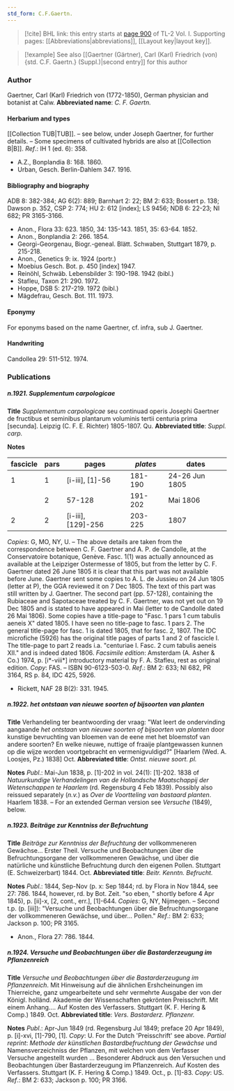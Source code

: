 ```yaml
---
std_form: C.F.Gaertn.
---
```


> [!cite] BHL link: this entry starts at [page 900](https://www.biodiversitylibrary.org/page/33121031) of TL-2 Vol. I.
> Supporting pages: [[Abbreviations|abbreviations]], [[Layout key|layout key]].

> [!example] See also [[Gaertner (Gärtner), Carl (Karl) Friedrich (von) {std. C.F. Gaertn.} (Suppl.)|second entry]] for this author

### Author

Gaertner, Carl (Karl) Friedrich von (1772-1850), German physician and botanist at Calw. 
**Abbreviated name**: *C. F. Gaertn.*

#### Herbarium and types

[[Collection TUB|TUB]]. – see below, under Joseph Gaertner, for further details. – Some specimens of cultivated hybrids are also at [[Collection B|B]].
*Ref*.: IH 1 (ed. 6): 358.
- A.Z., Bonplandia 8: 168. 1860.
- Urban, Gesch. Berlin-Dahlem 347. 1916.

#### Bibliography and biography

ADB 8: 382-384; AG 6(2): 889; Barnhart 2: 22; BM 2: 633; Bossert p. 138; Dawson p. 352, CSP 2: 774; HU 2: 612 \[index\]; LS 9456; NDB 6: 22-23; NI 682; PR 3165-3166.
- Anon., Flora 33: 623. 1850, 34: 135-143. 1851, 35: 63-64. 1852.
- Anon., Bonplandia 2: 266. 1854.
- Georgi-Georgenau, Biogr.-geneal. Blätt. Schwaben, Stuttgart 1879, p. 215-218.
- Anon., Genetics 9: ix. 1924 (portr.)
- Moebius Gesch. Bot. p. 450 \[index\] 1947.
- Reinöhl, Schwäb. Lebensbilder 3: 190-198. 1942 (bibl.)
- Stafleu, Taxon 21: 290. 1972.
- Hoppe, DSB 5: 217-219. 1972 (bibl.)
- Mägdefrau, Gesch. Bot. 111. 1973.

#### Eponymy

For eponyms based on the name Gaertner, cf. infra, sub J. Gaertner.

#### Handwriting

Candollea 29: 511-512. 1974.

### Publications

##### n.1921. Supplementum carpologicae

**Title**
*Supplementum carpologicae* seu continuad operis Josephi Gaertner de fructibus et seminibus plantarum voluminis tertii centuria prima \[secunda\]. Leipzig (C. F. E. Richter) 1805-1807. Qu.
**Abbreviated title**: *Suppl. carp.*

**Notes**

|fascicle	|pars	|pages	|*plates*	|dates|
|---	|---	|---	|---	|---	|
|1	|1	|\[i-iii\], \[1\]-56	|181-190	|24-26 Jun 1805|
|	|2	|57-128	|191-202	|Mai 1806|
|2	|2	|\[i-iii\], \[129\]-256	|203-225	|1807|

*Copies*: G, MO, NY, U. – The above details are taken from the correspondence between C. F. Gaertner and A. P. de Candolle, at the Conservatoire botanique, Genève. Fasc.
1(1) was actually announced as available at the Leipziger Ostermesse of 1805, but from the letter by C. F. Gaertner dated 26 June 1805 it is clear that this part was not available before June. Gaertner sent some copies to A. L. de Jussieu on 24 Jun 1805 (letter at P), the GGA reviewed it on 7 Dec 1805. The text of this part was still written by J. Gaertner.
The second part (pp. 57-128), containing the Rubiaceae and Sapotaceae treated by C. F. Gaertner, was not yet out on 19 Dec 1805 and is stated to have appeared in Mai (letter to de Candolle dated 26 Mai 1806). Some copies have a title-page to "Fasc.
1 pars 1 cum tabulis aeneis X" dated 1805. I have seen no title-page to fasc. 1 pars 2.
The general title-page for fasc. 1 is dated 1805, that for fasc. 2, 1807. The IDC microfiche (5926) has the original title pages of parts 1 and 2 of fascicle I. The title-page to part 2 reads i.a. "centuriae I. Fasc. 2 cum tabulis aeneis XII." and is indeed dated 1806.
*Facsimile edition*: Amsterdam (A. Asher & Co.) 1974, p. \[i\*-viii\*\] introductory material by F. A. Stafleu, rest as original edition. *Copy*: FAS. – ISBN 90-6123-503-0.
*Ref*.: BM 2: 633; NI 682, PR 3164, RS p. 84, IDC 425, 5926.
- Rickett, NAF 28 B(2): 331. 1945.

##### n.1922. het ontstaan van nieuwe soorten of bijsoorten van planten

**Title**
Verhandeling ter beantwoording der vraag: "Wat leert de ondervinding aangaande *het ontstaan van nieuwe soorten of bijsoorten van planten* door kunstige bevruchting van bloemen van de eene met het bloemstof van andere soorten? En welke nieuwe, nuttige of fraaije plantgewassen kunnen op die wijze worden voortgebracht en vermenigvuldigd?" \[Haarlem (Wed. A. Loosjes, Pz.) 1838\] Oct.
**Abbreviated title**: *Ontst. nieuwe soort. pl.*

**Notes**
*Publ*.: Mai-Jun 1838, p. \[1\]-202 in vol. 24(1): \[1\]-202. 1838 of *Natuurkundige Verhandelingen van de Hollandsche Maatschappij der Wetenschappen te Haarlem* (rd. Regensburg 4 Feb 1839). Possibly also reissued separately (*n.v.*) as *Over de Voortteling van bastaard planten*. Haarlem 1838. – For an extended German version see *Versuche* (1849), below.

##### n.1923. Beiträge zur Kenntniss der Befruchtung

**Title**
*Beiträge zur Kenntniss der Befruchtung* der vollkommeneren Gewächse... Erster Theil. Versuche und Beobachtungen über die Befruchtungsorgane der vollkommeneren Gewächse, und über die natürliche und künstliche Befruchtung durch den eigenen Pollen. Stuttgart (E. Schweizerbart) 1844. Oct.
**Abbreviated title**: *Beitr. Kenntn. Befrucht.*

**Notes**
*Publ*.: 1844, Sep-Nov (p. x: Sep 1844; rd. by Flora in Nov 1844, see 27: 786. 1844, however, rd. by Bot. Zeit. "so eben, " shortly before 4 Apr 1845), p. \[ii\]-x, \[2, cont., err.\], \[1\]-644. *Copies*: G, NY, Nijmegen. – Second t.p. (p. \[iii\]): "Versuche und Beobachtungen über die Befruchtungsorgane der vollkommeneren Gewächse, und über... Pollen."
*Ref*.: BM 2: 633; Jackson p. 100; PR 3165.
- Anon., Flora 27: 786. 1844.

##### n.1924. Versuche und Beobachtungen über die Bastarderzeugung im Pflanzenreich

**Title**
*Versuche und Beobachtungen über die Bastarderzeugung im Pflanzenreich*. Mit Hinweisung auf die ähnlichen Ershcheinungen im Thierreiche, ganz umgearbeitete und sehr vermehrte Ausgabe der von der Königl. holländ. Akademie der Wissenschaften gekrönten Preisschrift. Mit einem Anhang.... Auf Kosten des Verfassers. Stuttgart (K. F. Hering & Comp.) 1849. Oct.
**Abbreviated title**: *Vers. Bastarderz. Pflanzenr.*

**Notes**
*Publ*.: Apr-Jun 1849 (rd. Regensburg Jul 1849; preface 20 Apr 1849), p. \[i\]-xvi, \[1\]-790, \[1\]. *Copy*: U. For the Dutch 'Preisschrift' see above.
*Partial reprint*: *Methode der künstlichen Bastardbefruchtung der Gewächse* und Namensverzeichniss der Pflanzen, mit welchen von dem Verfasser Versuche angestellt wurden ... Besonderer Abdruck aus den Versuchen und Beobachtungen über Bastarderzeugung im Pflanzenreich. Auf Kosten des Verfassers. Stuttgart (K. F. Hering & Comp.) 1849. Oct., p. \[1\]-83. *Copy*: US.
*Ref*.: BM 2: 633; Jackson p. 100; PR 3166.

